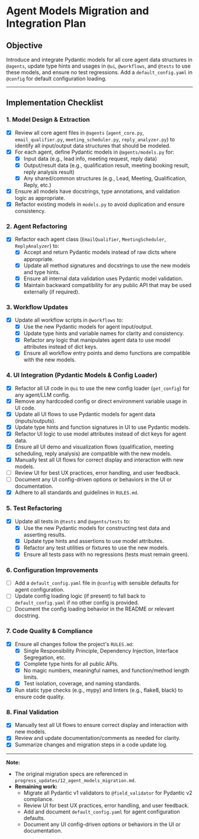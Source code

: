 # Agent Models Migration and Integration Plan

## Objective
Introduce and integrate Pydantic models for all core agent data structures in `@agents`, update type hints and usages in `@ui`, `@workflows`, and `@tests` to use these models, and ensure no test regressions. Add a `default_config.yaml` in `@config` for default configuration loading.

---

## Implementation Checklist

### 1. Model Design & Extraction
- [x] Review all core agent files in `@agents` (`agent_core.py`, `email_qualifier.py`, `meeting_scheduler.py`, `reply_analyzer.py`) to identify all input/output data structures that should be modeled.
- [x] For each agent, define Pydantic models in `@agents/models.py` for:
  - [x] Input data (e.g., lead info, meeting request, reply data)
  - [x] Output/result data (e.g., qualification result, meeting booking result, reply analysis result)
  - [x] Any shared/common structures (e.g., Lead, Meeting, Qualification, Reply, etc.)
- [x] Ensure all models have docstrings, type annotations, and validation logic as appropriate.
- [x] Refactor existing models in `models.py` to avoid duplication and ensure consistency.

### 2. Agent Refactoring
- [x] Refactor each agent class (`EmailQualifier`, `MeetingScheduler`, `ReplyAnalyzer`) to:
  - [x] Accept and return Pydantic models instead of raw dicts where appropriate.
  - [x] Update all method signatures and docstrings to use the new models and type hints.
  - [x] Ensure all internal data validation uses Pydantic model validation.
  - [x] Maintain backward compatibility for any public API that may be used externally (if required).

### 3. Workflow Updates
- [x] Update all workflow scripts in `@workflows` to:
  - [x] Use the new Pydantic models for agent input/output.
  - [x] Update type hints and variable names for clarity and consistency.
  - [x] Refactor any logic that manipulates agent data to use model attributes instead of dict keys.
  - [x] Ensure all workflow entry points and demo functions are compatible with the new models.

### 4. UI Integration (Pydantic Models & Config Loader)
- [x] Refactor all UI code in `@ui` to use the new config loader (`get_config`) for any agent/LLM config.
- [x] Remove any hardcoded config or direct environment variable usage in UI code.
- [x] Update all UI flows to use Pydantic models for agent data (inputs/outputs).
- [x] Update type hints and function signatures in UI to use Pydantic models.
- [x] Refactor UI logic to use model attributes instead of dict keys for agent data.
- [x] Ensure all UI demo and visualization flows (qualification, meeting scheduling, reply analysis) are compatible with the new models.
- [x] Manually test all UI flows for correct display and interaction with new models.
- [ ] Review UI for best UX practices, error handling, and user feedback.
- [ ] Document any UI config-driven options or behaviors in the UI or documentation.
- [x] Adhere to all standards and guidelines in `RULES.md`.

### 5. Test Refactoring
- [x] Update all tests in `@tests` and `@agents/tests` to:
  - [x] Use the new Pydantic models for constructing test data and asserting results.
  - [x] Update type hints and assertions to use model attributes.
  - [x] Refactor any test utilities or fixtures to use the new models.
  - [x] Ensure all tests pass with no regressions (tests must remain green).

### 6. Configuration Improvements
- [ ] Add a `default_config.yaml` file in `@config` with sensible defaults for agent configuration.
- [ ] Update config loading logic (if present) to fall back to `default_config.yaml` if no other config is provided.
- [ ] Document the config loading behavior in the README or relevant docstring.

### 7. Code Quality & Compliance
- [x] Ensure all changes follow the project's `RULES.md`:
  - [x] Single Responsibility Principle, Dependency Injection, Interface Segregation, etc.
  - [x] Complete type hints for all public APIs.
  - [x] No magic numbers, meaningful names, and function/method length limits.
  - [x] Test isolation, coverage, and naming standards.
- [x] Run static type checks (e.g., mypy) and linters (e.g., flake8, black) to ensure code quality.

### 8. Final Validation
- [x] Manually test all UI flows to ensure correct display and interaction with new models.
- [x] Review and update documentation/comments as needed for clarity.
- [x] Summarize changes and migration steps in a code update log.

---

**Note:**
- The original migration specs are referenced in `progress_updates/12_agent_models_migration.md`.
- **Remaining work:**
  - Migrate all Pydantic v1 validators to `@field_validator` for Pydantic v2 compliance.
  - Review UI for best UX practices, error handling, and user feedback.
  - Add and document `default_config.yaml` for agent configuration defaults.
  - Document any UI config-driven options or behaviors in the UI or documentation.
